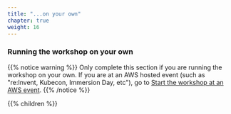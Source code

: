 ```yaml
---
title: "...on your own"
chapter: true
weight: 16
---
```


### Running the workshop on your own


{{% notice warning %}}
Only complete this section if you are running the workshop on your own. If you are at an AWS hosted event (such as "re:Invent, Kubecon, Immersion Day, etc"), go to [Start the workshop at an AWS event](/content/1_Prerequisites/aws_event/_index.md).
{{% /notice %}}

{{% children %}}
